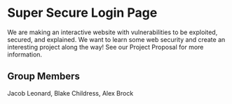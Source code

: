 # Super Secure Login Page

We are making an interactive website with vulnerabilities to be exploited, secured, and explained. We want to learn some web security and create an interesting project along the way! See our Project Proposal for more information.

## Group Members

Jacob Leonard, Blake Childress, Alex Brock
